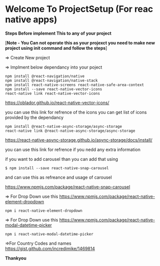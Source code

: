 # Welcome To ProjectSetup (For reac native apps) #

**Steps Before implement This to any of your project**



[**Note - You Can not operate this as your projexct you need to make new project using init command and follow the steps**] 


=> Create New project

=> Implment below dependancy into your poject 

    npm install @react-navigation/native 
    npm install @react-navigation/native-stack
    npm install react-native-screens react-native-safe-area-context
    npm install --save react-native-vector-icons
    react-native link react-native-vector-icons
    
 https://oblador.github.io/react-native-vector-icons/
 
 you can use this link for refrence of the icons you can get list of icons provided by the dependancy
    
    npm install @react-native-async-storage/async-storage
    react-native link @react-native-async-storage/async-storage
    
 https://react-native-async-storage.github.io/async-storage/docs/install/
 
 you can use this link for refrence if you nedd any extra information

 if you want to add carousel than you can add that using
 
    $ npm install --save react-native-snap-carousel

and can use this as refreance and usage of carousel

https://www.npmjs.com/package/react-native-snap-carousel

=> For Drop Down use this
https://www.npmjs.com/package/react-native-element-dropdown

    npm i react-native-element-dropdown
    
=> For Drop Down use this
https://www.npmjs.com/package/react-native-modal-datetime-picker

    npm i react-native-modal-datetime-picker
=>For Country Codes and names
https://gist.github.com/incredimike/1469814

**Thankyou**
